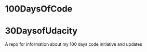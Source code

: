 # 100DaysOfCode
# 30DaysofUdacity
A repo for information about my 100 days code initiative and updates
